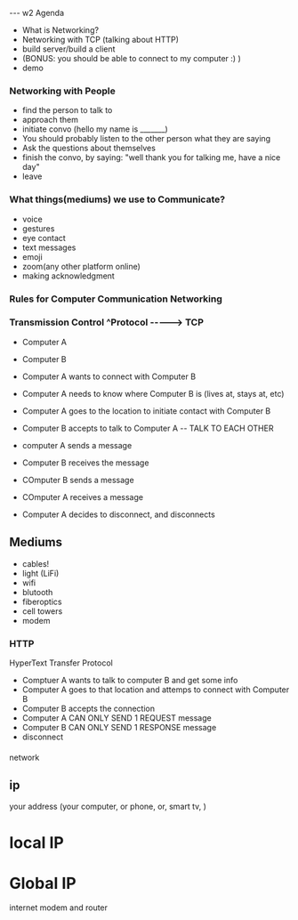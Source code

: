 --- w2 Agenda

- What is Networking? 
- Networking with TCP
 (talking about HTTP)
- build server/build a client 
- (BONUS: you should be able to connect to my computer :) )
- demo

### Networking with People 

- find the person to talk to
- approach them
- initiate convo (hello my name is _______)
- You should probably listen to the other person what they are saying
- Ask the questions about themselves
- finish the convo, by saying: "well thank you for talking me, have a nice day"
- leave

### What things(mediums) we use to Communicate?

- voice
- gestures
- eye contact
- text messages
- emoji
- zoom(any other platform online)
- making acknowledgment


### Rules for Computer Communication Networking
###      Transmission Control ^Protocol -----> TCP
- Computer A
- Computer B

- Computer A wants to connect with Computer B
- Computer A needs to know where Computer B is (lives at, stays at, etc)
- Computer A goes to the location to initiate contact with Computer B 
- Computer B accepts to talk to Computer A
-- TALK TO EACH OTHER
- computer A sends a message
- Computer B receives the message
- COmputer B sends a message
- COmputer A receives a message
- Computer A decides to disconnect, and disconnects 

## Mediums

- cables!
- light (LiFi)
- wifi
- blutooth
- fiberoptics
- cell towers
- modem 


### HTTP
HyperText Transfer Protocol

- Comptuer A wants to talk to computer B and get some info
- Computer A goes to that location and attemps to connect with Computer B
- Computer B accepts the connection
- Computer A CAN ONLY SEND 1 REQUEST message
- Computer B CAN ONLY SEND 1 RESPONSE message
- disconnect

####

 network
 ## ip 
 your address (your computer, or phone, or, smart tv, ) 
  # local IP
  

  # Global IP
 internet
modem and router
